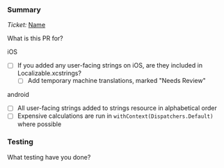 ### Summary

_Ticket:_ [Name](URL)

What is this PR for?

iOS
- [ ] If you added any user-facing strings on iOS, are they included in Localizable.xcstrings?
  - [ ] Add temporary machine translations, marked "Needs Review"

android
- [ ] All user-facing strings added to strings resource in alphabetical order
- [ ] Expensive calculations are run in `withContext(Dispatchers.Default)` where possible

### Testing

What testing have you done?

<!--
Automated tests are expected with every code change.

For UI changes, include tests for the accessibility of elements. This can include:
* Run the application locally with accessibility features such as VoiceOver/TalkBack enabled.
* Write UI tests that find elements by their accessible label
    * assert that elements have the expected properties - isEnabled, isSelected, etc.
* Run accessibility audit using XCode Accessibility Inspector or Android Accessibility Scanner
-->
